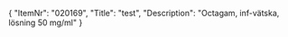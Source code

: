 {
  "ItemNr": "020169",
  "Title": "test",
  "Description": "Octagam, inf-vätska, lösning 50 mg/ml"
}